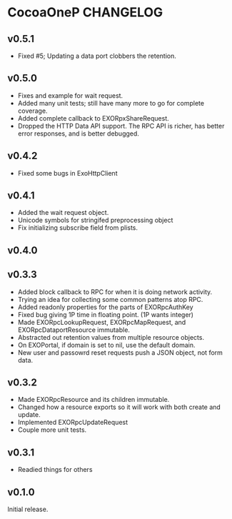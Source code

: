 # CocoaOneP CHANGELOG

## v0.5.1
- Fixed #5; Updating a data port clobbers the retention. 

## v0.5.0
- Fixes and example for wait request.
- Added many unit tests; still have many more to go for complete coverage.
- Added complete callback to EXORpxShareRequest.
- Dropped the HTTP Data API support.  The RPC API is richer, has better error responses, and is
  better debugged.

## v0.4.2
- Fixed some bugs in ExoHttpClient

## v0.4.1
- Added the wait request object.
- Unicode symbols for stringifed preprocessing object
- Fix initializing subscribe field from plists.

## v0.4.0
 

## v0.3.3
- Added block callback to RPC for when it is doing network activity.
- Trying an idea for collecting some common patterns atop RPC.
- Added readonly properties for the parts of EXORpcAuthKey
- Fixed bug giving 1P time in floating point. (1P wants integer)
- Made EXORpcLookupRequest, EXORpcMapRequest, and EXORpcDataportResource immutable.
- Abstracted out retention values from multiple resource objects.
- On EXOPortal, if domain is set to nil, use the default domain.
- New user and passowrd reset requests push a JSON object, not form data.


## v0.3.2
- Made EXORpcResource and its children immutable.
- Changed how a resource exports so it will work with both create and update.
- Implemented EXORpcUpdateRequest
- Couple more unit tests.

## v0.3.1
- Readied things for others


## v0.1.0

Initial release.
